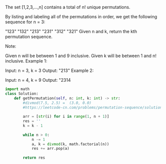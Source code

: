 The set [1,2,3,...,n] contains a total of n! unique permutations.

By listing and labeling all of the permutations in order, we get the following sequence for n = 3:

"123"
"132"
"213"
"231"
"312"
"321"
Given n and k, return the kth permutation sequence.

Note:

Given n will be between 1 and 9 inclusive.
Given k will be between 1 and n! inclusive.
Example 1:

Input: n = 3, k = 3
Output: "213"
Example 2:

Input: n = 4, k = 9
Output: "2314

```Python
import math
class Solution:
    def getPermutation(self, n: int, k: int) -> str:
        #divmod(7.5, 2.5) =  (3.0, 0.0)
        #https://leetcode-cn.com/problems/permutation-sequence/solution/golang-100-faster-by-a-bai-152/
        
        arr = [str(i) for i in range(1, n + 1)]
        res = ''
        k = k - 1
        
        while n > 0:
            n -= 1
            a, k = divmod(k, math.factorial(n))
            res += arr.pop(a)
        
        return res
```
            
